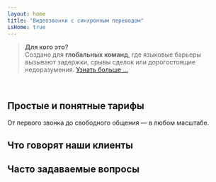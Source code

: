 ```yaml
---
layout: home
title: "Видеозвонки с синхронным переводом"
isHome: true
---
```


<!-- text="Видеозвонки с синхронным голосовым переводом." -->
<!-- text="Обучение в классах занимает годы; InterMind обеспечивает мгновенное понимание уже сегодня на любом языке." -->
<!-- text="**Многоязычные** видеовстречи с **голосовым** переводом" -->
<!-- title="Видеовстречи с **синхронным** переводом" -->

<HeroSection
  title="Общайтесь на **любом** языке"
  text="Говорите на родном языке. Слушайте других — как будто они говорят на вашем языке.">

  <AuthButton text="Почувствуйте разницу" buttonClass="brand"/>
</HeroSection>

> **Для кого это?**  
> Создано для **глобальных команд**, где языковые барьеры вызывают задержки, срывы сделок или дорогостоящие недоразумения. [Узнать больше ...](./product/overview/markets)

<br>

<span id="1"></span>
<FeatureBlock :card="{
  title: 'Перевод ≠ Понимание. Вот что дальше.',
  details: 'Независимо от языка, **ваш голос будет услышан — и понят** — как если бы вы говорили на одном языке.',
    items: [
      '⚡︎ Естественно, в [реальном времени](./product/overview/how-it-works), без субтитров и задержек.',
      '✧ ИИ-перевод передает интонацию, намерение и профессиональную терминологию.',
    ],
  link: './product/overview/what-is-intermind',
  src: {
    light: '/1l.png',
    dark: '/1d.png',
  },
  inversion: false
}" />

<span id="2"></span>
<FeatureBlock :card="{
    title: 'Разум внутри ваших встреч',
    details: 'InterMind превращает каждый многоязычный звонок в четкие, доступные для поиска знания.',
    items: [
      '🔍 **Спрашивайте что угодно** — ИИ находит ответы **во всех ваших встречах**.',
      '✧ Автоматически выделяет задачи, исполнителей и сроки.',
      '✧ Мгновенно суммирует ключевые моменты на любом языке.',
    ],
    link: './product/overview/how-it-works#🧩-deep-memory-deep-understanding',
    src: {
      light: '/2l.png',
      dark: '/2d.png',
    },
    inversion: true
  }" />

<span id="3"></span>
<FeatureBlock :card="{
    title: 'Создано для серьезных встреч — не просто для разговоров',
    details: 'InterMind — это **профессиональная платформа для видеовстреч**, а не легковесное дополнение или плагин.',
    items: [
      '✧ Разрешение 1080p, умное подавление шума, планирование, модерация, демонстрация экрана, запись, субтитры, чат участников и интеграция с календарем — всё встроено и готово к использованию.',
    ],
    link: './product/overview/how-it-works',
    src: {
      light: '/3.png',
      dark: '/3.png',
    },
    inversion: false
  }" />

<span id="4"></span>
<FeatureBlock
  :card="{
    title: 'Конфиденциальность там, где это важно',
    details:
      'InterMind создан для критически важных разговоров — где конфиденциальность и контроль имеют первостепенное значение.',
    items: [
      '⚡︎ [Privacy Zones](./product/overview/privacy-architecture) — ЕС, США, ЮВ Азия',
      '✧ **Нулевое обучение на данных**. Без доступа третьих лиц.'
    ],
    link: './product/overview/privacy-architecture',
    src: {
      light: '/4.png',
      dark: '/4.png',
    },
    inversion: true
  }"
/>

<span id="Pricing"></span>

## Простые и понятные тарифы

От первого звонка до свободного общения — в любом масштабе.

<PricingPlans :plans="[
  {
    title: '**Базовый** 1 пользователь',
    price: '**Бесплатно**',
    details: '25 бесплатных встреч',
    items: [
      'Видеовстречи с **100** участниками [💬](#3)',
      '**30** ГБ общего хранилища на пользователя',
      'Поиск по всем встречам [💬](#2)',
      'Синхронный перевод [💬](#1)',
    ],
  },
  {
    title: '**Про** 1-99 пользователей',
    price: '**$20** /месяц/пользователь при годовой оплате',
    details: 'или $25 при ежемесячной оплате',
    items: [
      'Видеовстречи с **150** участниками [💬](#3)',
      '**2** ТБ общего хранилища на пользователя',
      'Поиск по всем встречам [💬](#2)',
      'Синхронный перевод [💬](#1)',
    ],
  },
  {
    title: '**Бизнес** 1-250 пользователей',
    price: '**Индивидуальная цена**',
    details: 'Создан для конфиденциальности',
    items: [
      'Видеовстречи с **500** участниками [💬](#3)',
      '**5** ТБ общего хранилища на пользователя',
      'Поиск по всем встречам [💬](#2)',
      'Синхронный перевод [💬](#1)',
      '**Зоны приватности** [💬](#4)',
    ],
  }
]">
<AuthButton text="Попробовать бесплатно" buttonClass="alt"/>
<AuthButton text="Купить сейчас" buttonClass="brand"/>
<ContactFormModalNav buttonText="Связаться с нашей командой" buttonClass="alt"/>
</PricingPlans>

<span id="Testimonials"></span>

## Что говорят наши клиенты

<AutoScrollTestimonials testimonialsUrl="/testimonials.json"/>

<span id="FAQ"></span>

## Часто задаваемые вопросы

<AccordionGroup :items="
[
  {
    q: 'Кто такой лицензированный пользователь и кто такой участник?',
    a: '*Лицензированный пользователь* имеет бесплатную или платную лицензию на проведение встреч и может планировать встречи в рамках своего тарифного плана. *Участники* — это приглашенные лица, которым **не нужна учетная запись или лицензия** для присоединения, они могут подключаться с любого устройства **бесплатно**.'
  },
  {
    q: 'Сколько человек могут использовать одну лицензию InterMind?',
    a: 'Каждый *лицензированный пользователь* может проводить **неограниченное количество встреч**. Если нескольким членам команды нужно проводить встречи одновременно, каждому потребуется своя лицензия.'
  },
  {
    q: 'Какова максимальная продолжительность встречи?',
    a: 'Встречи могут длиться до **24 часов** на всех тарифных планах.'
  },
  {
    q: 'Есть ли ограничение на количество встреч, которые я могу проводить?',
    a: 'План *Free Basic* включает **25 бесплатных встреч**. Планы *Pro* и *Business* предлагают неограниченное количество встреч с большим числом участников и контролем.'
  },
  {
    q: 'Как InterMind обеспечивает конфиденциальность и безопасность данных?',
    a: 'InterMind **обеспечивает конфиденциальность по умолчанию**. Все данные обрабатываются и хранятся в выбранной вами **Зоне конфиденциальности** — _ЕС_, _США_ или _Азия_. Мы соблюдаем требования [**GDPR**](https://gdpr.eu), [**CCPA**](https://oag.ca.gov/privacy/ccpa) и UAE PDPL, и **никогда не используем ваш контент** для обучения или доступа третьих лиц. Расширенное **управление Зоной конфиденциальности** доступно в плане **Business**.'
  },
  {
    q: 'Могу ли я попробовать InterMind перед покупкой тарифного плана?',
    a: 'Конечно. План *Free Basic* предоставляет полный доступ к основным функциям с **25 бесплатными встречами** — включая **синхронный перевод** и **поиск по встречам**. Кредитная карта не требуется. Обновление возможно в любое время.'
  },
  {
    q: 'Что делать, если мне нужна помощь или поддержка?',
    a: 'Поддержка доступна через наш **центр помощи**, **электронную почту** и **живой чат**. Пользователи *Business* получают **приоритетную поддержку** с выделенным контактным лицом.'
  },
  {
    q: 'Как управлять подпиской (повысить, понизить или отменить)?',
    a: 'Вы можете изменить свой план в любое время через **настройки аккаунта**. Изменения вступают в силу **немедленно**. При отмене *ежемесячные планы* отменяются в конце расчетного периода. *Годовые планы* можно отменить с **пропорциональным возвратом средств**.'
  },
  {
    q: 'Какие языки поддерживает InterMind для перевода?',
    a: 'Мы поддерживаем **более 100 языков** с синхронным переводом. Список постоянно растет — следите за обновлениями на нашем сайте.'
  },
  {
    q: 'Могу ли я использовать InterMind для вебинаров или крупных мероприятий?',
    a: 'Да. Планы *Pro* и *Business* идеально подходят для **крупных встреч и вебинаров** — с поддержкой до **500 участников** на плане *Business*.'
  }
]
"/>